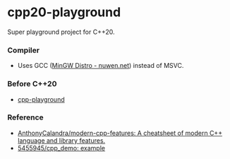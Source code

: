 cpp20-playground
================
Super playground project for C++20. 

### Compiler
- Uses GCC ([MinGW Distro - nuwen.net](https://nuwen.net/mingw.html)) instead of MSVC.

### Before C++20
- [cpp-playground](https://github.com/dirkarnez/cpp-playground)

### Reference
- [AnthonyCalandra/modern-cpp-features: A cheatsheet of modern C++ language and library features.](https://github.com/AnthonyCalandra/modern-cpp-features)
- [5455945/cpp_demo: example](https://github.com/5455945/cpp_demo)